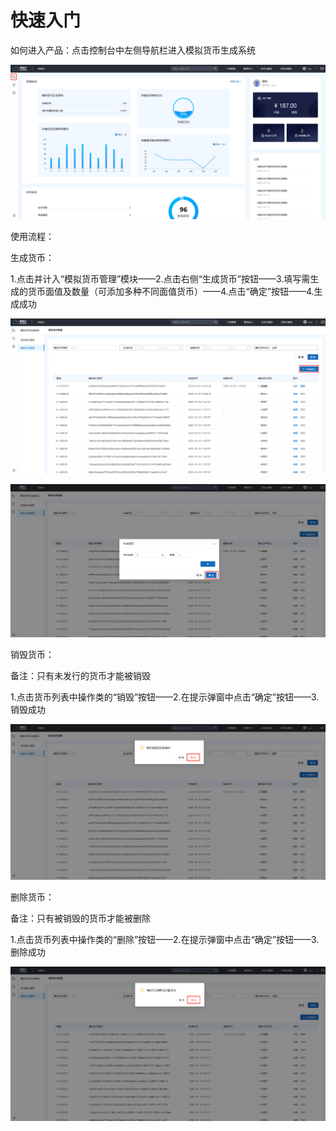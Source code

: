 # 快速入门

如何进入产品：点击控制台中左侧导航栏进入模拟货币生成系统

![img](assets/企业微信截图_16031661778843.png)



使用流程：

生成货币：

1.点击并计入“模拟货币管理”模块——2.点击右侧“生成货币”按钮——3.填写需生成的货币面值及数量（可添加多种不同面值货币）——4.点击“确定”按钮——4.生成成功

![img](assets/企业微信截图_16031662231621.png)



![img](assets/企业微信截图_16031662481188.png)



销毁货币：

备注：只有未发行的货币才能被销毁

1.点击货币列表中操作类的“销毁”按钮——2.在提示弹窗中点击“确定”按钮——3.销毁成功

![img](assets/企业微信截图_16031662774592.png)



删除货币：

备注：只有被销毁的货币才能被删除

1.点击货币列表中操作类的“删除”按钮——2.在提示弹窗中点击“确定”按钮——3.删除成功

![img](assets/企业微信截图_1603166299657.png)